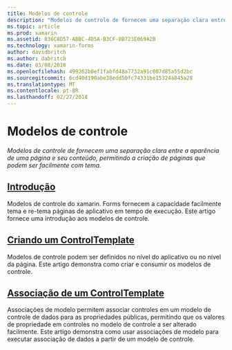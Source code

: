 ```yaml
---
title: Modelos de controle
description: "Modelos de controle de fornecem uma separação clara entre a aparência de uma página e seu conteúdo, permitindo a criação de páginas que podem ser facilmente com tema."
ms.topic: article
ms.prod: xamarin
ms.assetid: 836C8D57-ABBC-4D5A-B3CF-0B723E069A2B
ms.technology: xamarin-forms
author: davidbritch
ms.author: dabritch
ms.date: 03/08/2016
ms.openlocfilehash: 499262b0ef1fabfd48a7732a91c007d85a55d2bc
ms.sourcegitcommit: 6cd40d190abe38edd50fc74331be15324a845a28
ms.translationtype: MT
ms.contentlocale: pt-BR
ms.lasthandoff: 02/27/2018
---
```

# <a name="control-templates"></a>Modelos de controle

_Modelos de controle de fornecem uma separação clara entre a aparência de uma página e seu conteúdo, permitindo a criação de páginas que podem ser facilmente com tema._

## <a name="introductionintroductionmd"></a>[Introdução](introduction.md)

Modelos de controle do xamarin. Forms fornecem a capacidade facilmente tema e re-tema páginas de aplicativo em tempo de execução. Este artigo fornece uma introdução aos modelos de controle.

## <a name="creating-a-controltemplatecreatingmd"></a>[Criando um ControlTemplate](creating.md)

Modelos de controle podem ser definidos no nível do aplicativo ou no nível da página. Este artigo demonstra como criar e consumir os modelos de controle.

## <a name="binding-from-a-controltemplatetemplate-bindingmd"></a>[Associação de um ControlTemplate](template-binding.md)

Associações de modelo permitem associar controles em um modelo de controle de dados para as propriedades públicas, permitindo que os valores de propriedade em controles no modelo de controle a ser alterado facilmente. Este artigo demonstra como usar associações de modelo para executar associação de dados a partir de um modelo de controle.

